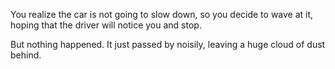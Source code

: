 You realize the car is not going to slow down, so you decide to wave at it,
hoping that the driver will notice you and stop.

But nothing happened. It just passed by noisily, leaving a huge cloud of dust behind.